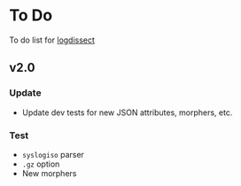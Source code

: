 # To Do
To do list for [logdissect](https://github.com/dogoncouch/logdissect)

## v2.0

### Update
- Update dev tests for new JSON attributes, morphers, etc.

### Test
- `syslogiso` parser
- `.gz` option
- New morphers
